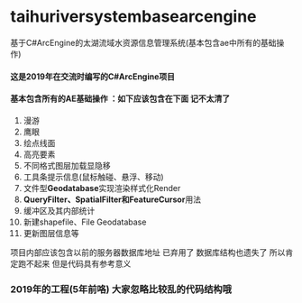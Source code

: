 # taihuriversystembasearcengine
基于C#ArcEngine的太湖流域水资源信息管理系统(基本包含ae中所有的基础操作)
#### 这是2019年在交流时编写的C#ArcEngine项目

#### 基本包含所有的AE基础操作 ：如下应该包含在下面 记不太清了

1. 漫游
2. 鹰眼
3. 绘点线面
4. 高亮要素
5. 不同格式图层加载显隐移
6. 工具条提示信息(鼠标触碰、悬浮、移动)
7. 文件型**Geodatabase**实现渲染样式化Render
8. **QueryFilter、SpatialFilter和FeatureCursor**用法
9. 缓冲区及其内部统计
10. 新建shapefile、File Geodatabase
11. 更新图层信息等

项目内部应该包含以前的服务器数据库地址 已弃用了 数据库结构也遗失了 所以肯定跑不起来 但是代码具有参考意义 

### 2019年的工程(5年前咯) 大家忽略比较乱的代码结构哦
